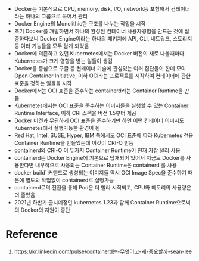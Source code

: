* Docker는 기본적으로 CPU, memory, disk, I/O, network등 포함해서 컨테이너라는 하나의 그룹으로 묶어서 관리
* Docker Engine의 Monolithic한 구조를 나누는 작업을 시작
* 초기 Docker를 개발하면서 하나의 완성된 컨테이너 사용자경험을 만드는 것에 집중하다보니 Docker Engine이라는 하나의 패키지에 API, CLI, 네트워크, 스토리지 등 여러 기능들을 모두 담게 되었음
* Docker에 의존하고 있던 Kubernetes에서는 Docker 버전이 새로 나올때마다 Kubernetes가 크게 영향을 받는 일들이 생김
* Docker를 중심으로 구글 등 컨테이너 기술에 관심있는 여러 집단들이 한데 모여 Open Container Initiative, 이하 OCI라는 프로젝트를 시작하여 컨테이너에 관한 표준을 정하는 일들을 시작
* Docker에서는 OCI 표준을 준수하는 containerd라는 Container Runtime을 만듬
* Kubernetes에서는 OCI 표준을 준수하는 이미지들을 실행할 수 있는 Container Runtime Interface, 이하 CRI 스펙을 버전 1.5부터 제공
* Docker 버전과 무관하게 OCI 표준을 준수하기만 하면 어떤 컨테이너 이미지도 Kubernetes에서 실행가능한 환경이 됨
* Red Hat, Intel, SUSE, Hyper, IBM 쪽에서도 OCI 표준에 따라 Kubernetes 전용 Container Runtime을 만들었는데 이것이 CRI-O 만듬
* containerd와 CRI-O 이 두가지 Container Runtime이 현재 가장 널리 사용
* containerd는 Docker Engine에 기본으로 탑재되어 있어서 지금도 Docker를 사용한다면 내부적으로 사용되는 Container Runtime은 containerd 를 사용
* docker build` 커맨드로 생성되는 이미지들 역시 OCI Image Spec을 준수하기 때문에 별도의 작업없이 containerd로 실행가능
* containerd로의 전환을 통해 Pod은 더 빨리 시작되고, CPU와 메모리의 사용량은 더 줄었음
* 2021년 하반기 출시예정인 kubernetes 1.23과 함께 Container Runtime으로써의 Docker의 지원이 중단

# Reference
1. https://kr.linkedin.com/pulse/containerd는-무엇이고-왜-중요할까-sean-lee

